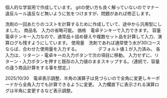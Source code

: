 個人的な学習用で作成しています。
gitの使い方も良く解っていないのでマナー違反ルール違反など無いように気をつけますが、問題があれば修正します。

洗剤の一回あたりのコストを計算するために作成していて、途中から汎用型にしました。
商品名　入力の省略可能。
価格　電卓テンキーで入力できます。
容量　電卓テンキー入力なので、通常品＋詰め替えや複数セット品を計算して入力、演算ログも残すようにしています。
使用量　洗剤であれば通常使う水が30lコースならば、合わせた使用量を入力する。
　　　　デフォルト値１が入力済み。
各入力は、リターン・電卓キーの入力ボタンで次の項目に移動。
入力せずに、リターン・入力ボタンを押すと既存の入力値のままスキップする。（連続で、容量の違う商品計算をする事を想定。）

2025/10/30　電卓表示調整、半角の演算子は見づらいので全角に変更しキーボードから全角入力でも計算できるように変更。
入力欄直下に表示される演算ログは半角に変更するなど表示調整。
